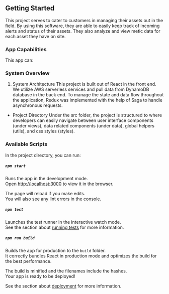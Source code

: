 ## Getting Started ##
This project serves to cater to customers in managing their assets out in the field. By using this software, they are able to easily keep track of incoming alerts and status of their assets. They also analyze and view metic data for each asset they have on site.

### App Capabilities ###
This app can:

### System Overview ###
1. System Architecture
This project is built out of React in the front end. We utilize AWS serverless services and pull data from DynamoDB database in the back end. To manage the state and data flow throughout the application, Redux was implemented with the help of Saga to handle asynchronous requests.

+ Project Directory
Under the src folder, the project is structured to where developers can easily navigate between user interface components (under views), data related components (under data), global helpers (utils), and css styles (styles).


### Available Scripts

In the project directory, you can run:

##### `npm start`

Runs the app in the development mode.<br>
Open [http://localhost:3000](http://localhost:3000) to view it in the browser.

The page will reload if you make edits.<br>
You will also see any lint errors in the console.

##### `npm test`

Launches the test runner in the interactive watch mode.<br>
See the section about [running tests](https://facebook.github.io/create-react-app/docs/running-tests) for more information.

##### `npm run build`

Builds the app for production to the `build` folder.<br>
It correctly bundles React in production mode and optimizes the build for the best performance.

The build is minified and the filenames include the hashes.<br>
Your app is ready to be deployed!

See the section about [deployment](https://facebook.github.io/create-react-app/docs/deployment) for more information.
